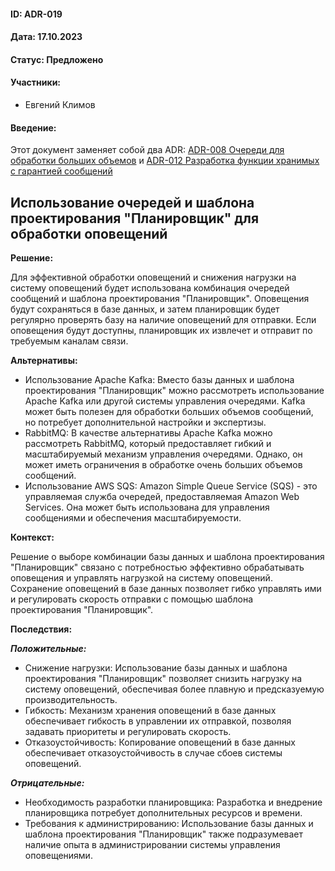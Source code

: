 #### ID: ADR-019

#### Дата: 17.10.2023

#### Статус: Предложено

#### Участники:
* Евгений Климов

#### Введение:

Этот документ заменяет собой два ADR: [ADR-008 Очереди для обработки больших объемов](adr_008.md) и [ADR-012 Разработка функции хранимых с гарантией сообщений](adr_012.md)

## Использование очередей и шаблона проектирования "Планировщик" для обработки оповещений

**Решение:**

Для эффективной обработки оповещений и снижения нагрузки на систему оповещений будет использована комбинация очередей сообщений и шаблона проектирования "Планировщик". Оповещения будут сохраняться в базе данных, и затем планировщик будет регулярно проверять базу на наличие оповещений для отправки. Если оповещения будут доступны, планировщик их извлечет и отправит по требуемым каналам связи.

**Альтернативы:**
- Использование Apache Kafka: Вместо базы данных и шаблона проектирования "Планировщик" можно рассмотреть использование Apache Kafka или другой системы управления очередями. Kafka может быть полезен для обработки больших объемов сообщений, но потребует дополнительной настройки и экспертизы.
- RabbitMQ: В качестве альтернативы Apache Kafka можно рассмотреть RabbitMQ, который предоставляет гибкий и масштабируемый механизм управления очередями. Однако, он может иметь ограничения в обработке очень больших объемов сообщений.
- Использование AWS SQS: Amazon Simple Queue Service (SQS) - это управляемая служба очередей, предоставляемая Amazon Web Services. Она может быть использована для управления сообщениями и обеспечения масштабируемости.

**Контекст:**

Решение о выборе комбинации базы данных и шаблона проектирования "Планировщик" связано с потребностью эффективно обрабатывать оповещения и управлять нагрузкой на систему оповещений. Сохранение оповещений в базе данных позволяет гибко управлять ими и регулировать скорость отправки с помощью шаблона проектирования "Планировщик".

**Последствия:**

***Положительные:***
- Снижение нагрузки: Использование базы данных и шаблона проектирования "Планировщик" позволяет снизить нагрузку на систему оповещений, обеспечивая более плавную и предсказуемую производительность.
- Гибкость: Механизм хранения оповещений в базе данных обеспечивает гибкость в управлении их отправкой, позволяя задавать приоритеты и регулировать скорость.
- Отказоустойчивость: Копирование оповещений в базе данных обеспечивает отказоустойчивость в случае сбоев системы оповещений.

***Отрицательные:***
- Необходимость разработки планировщика: Разработка и внедрение планировщика потребует дополнительных ресурсов и времени.
- Требования к администрированию: Использование базы данных и шаблона проектирования "Планировщик" также подразумевает наличие опыта в администрировании системы управления оповещениями.
